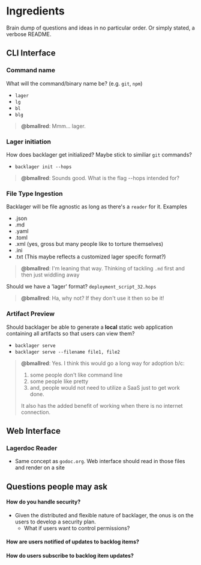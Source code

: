 # Ingredients

Brain dump of questions and ideas in no particular order. Or simply stated, a verbose README.

## CLI Interface

### Command name
What will the command/binary name be? (e.g. `git`, `npm`)
- `lager`
- `lg`
- `bl`
- `blg`

> **@bmallred**: Mmm... lager.

### Lager initiation
How does backlager get initialized? Maybe stick to similiar `git` commands?
- `backlager init --hops`

> **@bmallred**: Sounds good. What is the flag --hops intended for?

### File Type Ingestion
Backlager will be file agnostic as long as there's a `reader` for it. Examples
- .json
- .md
- .yaml
- .toml
- .xml (yes, gross but many people like to torture themselves)
- .ini
- .txt (This maybe reflects a customized lager specifc format?)

> **@bmallred**: I'm leaning that way. Thinking of tackling ```.md``` first and then just widdling away

Should we have a 'lager' format? `deployment_script_32.hops`

> **@bmallred**: Ha, why not? If they don't use it then so be it!

### Artifact Preview
Should backlager be able to generate a **local** static web application containing all artifacts so that users can view them? 
- `backlager serve`
- `backlager serve --filename file1, file2`

> **@bmallred**: Yes. I think this would go a long way for adoption b/c:
>   1. some people don't like command line
>   2. some people like pretty
>   3. and, people would not need to utilize a SaaS just to get work done.
>
> It also has the added benefit of working when there is no internet connection.


## Web Interface

### Lagerdoc Reader
- Same concept as `godoc.org`. Web interface should read in those files and render on a site

## Questions people may ask
#### How do you handle security?
- Given the distributed and flexible nature of backlager, the onus is on the users to develop a security plan. 
   - What if users want to control permissions?
   
#### How are users notified of updates to backlog items?
#### How do users subscribe to backlog item updates?
   


